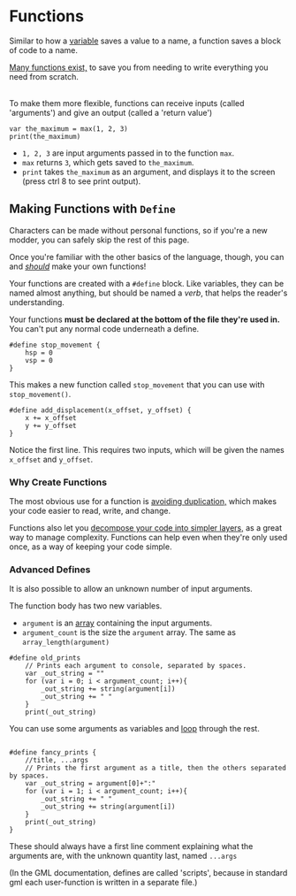 # Functions

Similar to how a [variable](variables.md) saves a value to a name, a function saves a block of code to a name.

[Many functions exist,](https://rivalsofaether.com/functions/) to save you from needing to write everything you need
from scratch.

\
To make them more flexible, functions can receive inputs (called 'arguments') and give an output (called a 'return
value')

```gml
var the_maximum = max(1, 2, 3)
print(the_maximum)
```

- `1, 2, 3` are input arguments passed in to the function `max`.
- `max` returns `3`, which gets saved to `the_maximum`.
- `print` takes `the_maximum` as an argument, and displays it to the screen (press ctrl 8 to see print output).

## Making Functions with `Define`

Characters can be made without personal functions, so if you're a new modder, you can safely skip the rest of this page.

Once you're familiar with the other basics of the language, though, you can
and *[should](best_practices.md#decomposition)* make your own functions!

Your functions are created with a `#define` block. Like variables, they can be named almost anything, but should be
named a *verb*, that helps the reader's understanding.

Your functions **must be declared at the bottom of the file they're used in.** You can't put any normal code underneath
a define.

```gml
#define stop_movement {
    hsp = 0
    vsp = 0
}
```

This makes a new function called `stop_movement` that you can use with `stop_movement()`.

```gml
#define add_displacement(x_offset, y_offset) {
    x += x_offset
    y += y_offset
}
```

Notice the first line. This requires two inputs, which will be given the names `x_offset` and `y_offset`.

### Why Create Functions

The most obvious use for a function is [avoiding duplication,](best_practices.md#behavior) which makes your code easier
to read, write, and change.

Functions also let you [decompose your code into simpler layers,](best_practices.md#decomposition) as a great way to
manage complexity. Functions can help even when they're only used once, as a way of keeping your code simple.

### Advanced Defines

It is also possible to allow an unknown number of input arguments.

The function body has two new variables.

- `argument` is an [array](array.md) containing the input arguments.
- `argument_count` is the size the `argument` array. The same as `array_length(argument)`

```gml
#define old_prints
    // Prints each argument to console, separated by spaces.
    var _out_string = ""
    for (var i = 0; i < argument_count; i++){
        _out_string += string(argument[i])
        _out_string += " "
    }
    print(_out_string)
```

You can use some arguments as variables and [loop](array.md#for-loop) through the rest.

```gml

#define fancy_prints {
    //title, ...args
    // Prints the first argument as a title, then the others separated by spaces.
    var _out_string = argument[0]+":" 
    for (var i = 1; i < argument_count; i++){
        _out_string += " "
        _out_string += string(argument[i])
    }
    print(_out_string)
}
```

These should always have a first line comment explaining what the arguments are, with the unknown quantity last,
named `...args`

(In the GML documentation, defines are called 'scripts', because in standard gml each user-function is written in a
separate file.)